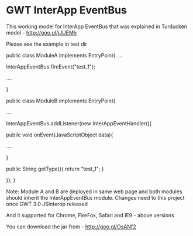GWT InterApp EventBus
=====================
This working model for InterApp EventBus that was explained in Turducken model - http://goo.gl/jJUEMh

Please see the example in test dir

public class ModuleA implements EntryPoint{
....

InterAppEventBus.fireEvent("test_1");

....

}

public class ModuleB implements EntryPoint{

....

InterAppEventBus.addListener(new InterAppEventHandler(){

public void onEvent(JavaScriptObject data){

....

}

public String getType(){
return "test_1";
}

});
}

Note: Module A and B are deployed in same web page 
      and both modules should inherit the InterAppEventBus module. 
      Changes need to this project once GWT 3.0 JSInterop released


And it supported for Chrome, FireFox, Safari and IE9 - above versions

You can download the jar from - http://goo.gl/OsANf2